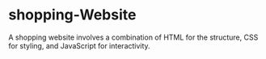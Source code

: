 # shopping-Website
 A shopping website involves a combination of HTML for the structure, CSS for styling, and JavaScript for interactivity.
